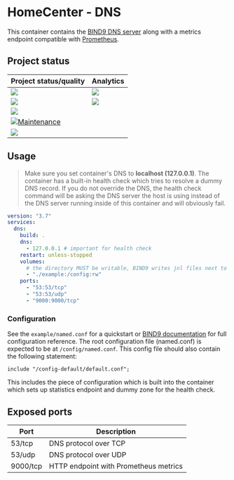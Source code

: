 # HomeCenter - DNS
This container contains the [BIND9 DNS server](https://www.isc.org/bind/) along with a metrics endpoint compatible with [Prometheus](https://prometheus.io/).

## Project status

| Project status/quality | Analytics |
|--------|---------------|
| ![](https://snyk.io/test/github/homecentr/docker-dns/badge.svg) | [![](https://img.shields.io/docker/pulls/homecentr/dns.svg)](https://hub.docker.com/repository/docker/homecentr/dns) |
| [![](https://img.shields.io/github/issues-raw/homecentr/docker-dns/bug?label=open%20bugs)](https://github.com/homecentr/docker-dns/labels/bug) | [![](https://images.microbadger.com/badges/version/homecentr/dns.svg)](https://hub.docker.com/repository/docker/homecentr/dns) |
| [![](https://img.shields.io/github/license/homecentr/docker-dns)](https://github.com/homecentr/docker-dns/blob/master/LICENSE) |
| [![Maintenance](https://img.shields.io/badge/Maintained%3F-yes-green.svg)](https://github.com/homecentr/docker-dns/graphs/commit-activity) |
| ![](https://github.com/homecentr/docker-dns/workflows/CI%2FCD%20on%20master/badge.svg) |

## Usage

> Make sure you set container's DNS to **localhost (127.0.0.1)**. The container has a built-in health check which tries to resolve a dummy DNS record. If you do not override the DNS, the health check command will be asking the DNS server the host is using instead of the DNS server running inside of this container and will obviously fail.

```yml
version: "3.7"
services:
  dns:
    build: .
    dns:
      - 127.0.0.1 # important for health check
    restart: unless-stopped
    volumes:
      # the directory MUST be writable, BIND9 writes jnl files next to the configuration
      - "./example:/config:rw"
    ports:
      - "53:53/tcp"
      - "53:53/udp"
      - "9000:9000/tcp"
```

### Configuration
See the `example/named.conf` for a quickstart or [BIND9 documentation](https://kb.isc.org/docs/aa-01031) for full configuration reference. The root configuration file (named.conf) is expected to be at `/config/named.conf`. This config file should also contain the following statement:
```
include "/config-default/default.conf";
```
This includes the piece of configuration which is built into the container which sets up statistics endpoint and dummy zone for the health check.

## Exposed ports

| Port | Description |
|------|-------------|
| 53/tcp | DNS protocol over TCP |
| 53/udp | DNS protocol over UDP |
| 9000/tcp | HTTP endpoint with Prometheus metrics |
